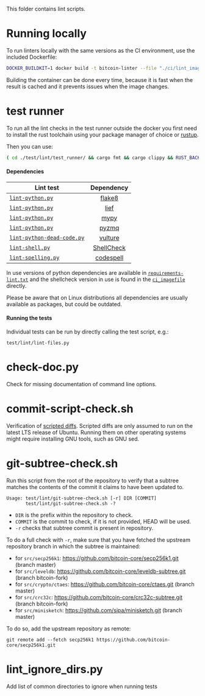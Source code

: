 This folder contains lint scripts.

Running locally
===============

To run linters locally with the same versions as the CI environment, use the included
Dockerfile:

```sh
DOCKER_BUILDKIT=1 docker build -t bitcoin-linter --file "./ci/lint_imagefile" ./ && docker run --rm -v $(pwd):/bitcoin -it bitcoin-linter
```

Building the container can be done every time, because it is fast when the
result is cached and it prevents issues when the image changes.

test runner
===========

To run all the lint checks in the test runner outside the docker you first need
to install the rust toolchain using your package manager of choice or
[rustup](https://www.rust-lang.org/tools/install).

Then you can use:

```sh
( cd ./test/lint/test_runner/ && cargo fmt && cargo clippy && RUST_BACKTRACE=1 cargo run )
```

#### Dependencies

| Lint test | Dependency |
|-----------|:----------:|
| [`lint-python.py`](lint/lint-python.py) | [flake8](https://gitlab.com/pycqa/flake8)
| [`lint-python.py`](lint/lint-python.py) | [lief](https://github.com/lief-project/LIEF)
| [`lint-python.py`](lint/lint-python.py) | [mypy](https://github.com/python/mypy)
| [`lint-python.py`](lint/lint-python.py) | [pyzmq](https://github.com/zeromq/pyzmq)
| [`lint-python-dead-code.py`](lint/lint-python-dead-code.py) | [vulture](https://github.com/jendrikseipp/vulture)
| [`lint-shell.py`](lint/lint-shell.py) | [ShellCheck](https://github.com/koalaman/shellcheck)
| [`lint-spelling.py`](lint/lint-spelling.py) | [codespell](https://github.com/codespell-project/codespell)

In use versions of python dependencies are available in [`requirements-lint.txt`](../../requirements-lint.txt) and the shellcheck version in use is found in the [`ci_imagefile`](../../ci/lint_imagefile) directly.

Please be aware that on Linux distributions all dependencies are usually available as packages, but could be outdated.

#### Running the tests

Individual tests can be run by directly calling the test script, e.g.:

```
test/lint/lint-files.py
```

check-doc.py
============
Check for missing documentation of command line options.

commit-script-check.sh
======================
Verification of [scripted diffs](/doc/developer-notes.md#scripted-diffs).
Scripted diffs are only assumed to run on the latest LTS release of Ubuntu. Running them on other operating systems
might require installing GNU tools, such as GNU sed.

git-subtree-check.sh
====================
Run this script from the root of the repository to verify that a subtree matches the contents of
the commit it claims to have been updated to.

```
Usage: test/lint/git-subtree-check.sh [-r] DIR [COMMIT]
       test/lint/git-subtree-check.sh -?
```

- `DIR` is the prefix within the repository to check.
- `COMMIT` is the commit to check, if it is not provided, HEAD will be used.
- `-r` checks that subtree commit is present in repository.

To do a full check with `-r`, make sure that you have fetched the upstream repository branch in which the subtree is
maintained:
* for `src/secp256k1`: https://github.com/bitcoin-core/secp256k1.git (branch master)
* for `src/leveldb`: https://github.com/bitcoin-core/leveldb-subtree.git (branch bitcoin-fork)
* for `src/crypto/ctaes`: https://github.com/bitcoin-core/ctaes.git (branch master)
* for `src/crc32c`: https://github.com/bitcoin-core/crc32c-subtree.git (branch bitcoin-fork)
* for `src/minisketch`: https://github.com/sipa/minisketch.git (branch master)

To do so, add the upstream repository as remote:

```
git remote add --fetch secp256k1 https://github.com/bitcoin-core/secp256k1.git
```

lint_ignore_dirs.py
===================
Add list of common directories to ignore when running tests
